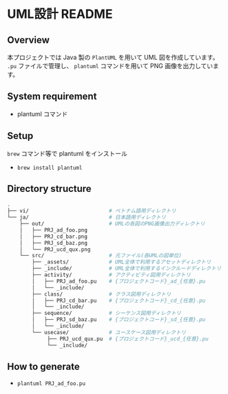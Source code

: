 # UML設計 README

## Overview
本プロジェクトでは Java 製の `PlantUML` を用いて UML 図を作成しています。  
`.pu` ファイルで管理し、 `plantuml` コマンドを用いて PNG 画像を出力しています。

## System requirement
* plantuml コマンド

## Setup
`brew` コマンド等で plantuml をインストール

* `brew install plantuml`


## Directory structure

~~~~bash
.
├── vi/                          # ベトナム語用ディレクトリ
└── ja/                          # 日本語用ディレクトリ
    ├── out/                     # UMLの各図のPNG画像出力ディレクトリ
    │   ├── PRJ_ad_foo.png
    │   ├── PRJ_cd_bar.png
    │   ├── PRJ_sd_baz.png
    │   └── PRJ_ucd_qux.png
    └── src/                     # 元ファイル(各UMLの図単位)
        ├── _assets/             # UML全体で利用するアセットディレクトリ
        ├── _include/            # UML全体で利用するインクルードディレクトリ
        ├── activity/            # アクティビティ図用ディレクトリ
        │   ├── PRJ_ad_foo.pu    # {プロジェクトコード}_ad_{任意}.pu
        │   └── _include/
        ├── class/               # クラス図用ディレクトリ
        │   ├── PRJ_cd_bar.pu    # {プロジェクトコード}_cd_{任意}.pu
        │   └── _include/
        ├── sequence/            # シーケンス図用ディレクトリ
        │   ├── PRJ_sd_baz.pu    # {プロジェクトコード}_sd_{任意}.pu
        │   └── _include/
        └── usecase/             # ユースケース図用ディレクトリ
             ├── PRJ_ucd_qux.pu  # {プロジェクトコード}_ucd_{任意}.pu
             └── _include/
~~~~

## How to generate

* `plantuml PRJ_ad_foo.pu`
